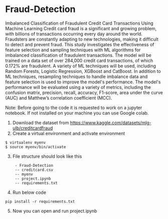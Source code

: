 # Fraud-Detection
Imbalanced Classification of Fraudulent Credit Card Transactions Using Machine Learning
Credit card fraud is a significant and growing problem, with billions of transactions occurring every day around the world. Fraudsters are constantly adapting to new technologies, making it difficult to detect and prevent fraud. This study investigates the effectiveness of feature selection and sampling techniques with ML algorithms for imbalanced classification of fraudulent transactions. The model will be trained on a data set of over 284,000 credit card transactions, of which 0.172\% are fraudulent. A variety of ML techniques will be used, including Random Forests, Logistic Regression, XGBoost and CatBoost. In addition to ML techniques, resampling techniques to handle imbalance data and feature selection is used to improve the model's performance. The model's performance will be evaluated using a variety of metrics, including the confusion matrix, precision, recall, accuracy, F1-score, area under the curve (AUC) and Matthew’s correlation coefficient (MCC).

Note: Before going to the code it is requested to work on a jupyter notebook. If not installed on your machine you can use Google colab.


1. Download the dataset from https://www.kaggle.com/datasets/mlg-ulb/creditcardfraud
2. Create a virtual environment and activate environment
```
$ virtualenv myenv
$ source myenv/bin/activate
```
3. File structure should look like this
   ```
    - Fraud-Detection
    -- creditcard.csv
    -- myenv
    -- project.ipynb
    -- requirements.txt
   ```
    
5. Run below code
```
pip install -r requirements.txt
```
5. Now you can open and run project.ipynb

